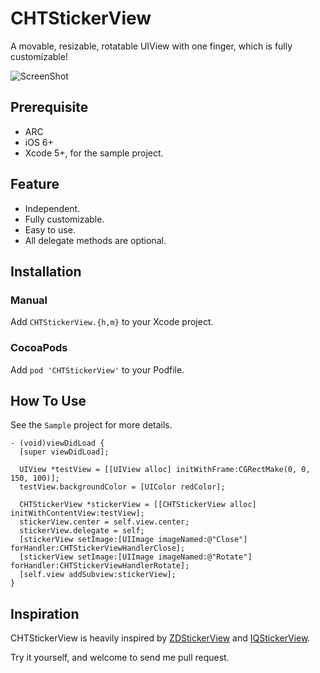CHTStickerView
==============

A movable, resizable, rotatable UIView with one finger, which is fully customizable!

![ScreenShot](https://raw.github.com/chiahsien/CHTStickerView/master/screenshot.png)

Prerequisite
------------
* ARC
* iOS 6+
* Xcode 5+, for the sample project.

Feature
-------
* Independent.
* Fully customizable.
* Easy to use.
* All delegate methods are optional.

Installation
------------
### Manual
Add `CHTStickerView.{h,m}` to your Xcode project.

### CocoaPods
Add `pod 'CHTStickerView'` to your Podfile.

How To Use
----------
See the `Sample` project for more details.

``` objc
- (void)viewDidLoad {
  [super viewDidLoad];

  UIView *testView = [[UIView alloc] initWithFrame:CGRectMake(0, 0, 150, 100)];
  testView.backgroundColor = [UIColor redColor];

  CHTStickerView *stickerView = [[CHTStickerView alloc] initWithContentView:testView];
  stickerView.center = self.view.center;
  stickerView.delegate = self;
  [stickerView setImage:[UIImage imageNamed:@"Close"] forHandler:CHTStickerViewHandlerClose];
  [stickerView setImage:[UIImage imageNamed:@"Rotate"] forHandler:CHTStickerViewHandlerRotate];
  [self.view addSubview:stickerView];
}
```

Inspiration
-----------
CHTStickerView is heavily inspired by [ZDStickerView] and [IQStickerView].

Try it yourself, and welcome to send me pull request.

[ZDStickerView]: https://github.com/zedoul/ZDStickerView
[IQStickerView]: https://github.com/hackiftekhar/IQStickerView
